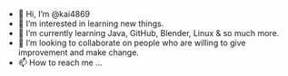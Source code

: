 - 👋 Hi, I’m @kai4869
- 👀 I’m interested in learning new things.
- 🌱 I’m currently learning Java, GitHub, Blender, Linux & so much more. 
- 💞️ I’m looking to collaborate on people who are willing to give improvement and make change.
- 📫 How to reach me ...

<!---
kai4869/kai4869 is a ✨ special ✨ repository because its `README.md` (this file) appears on your GitHub profile.
You can click the Preview link to take a look at your changes.
--->
